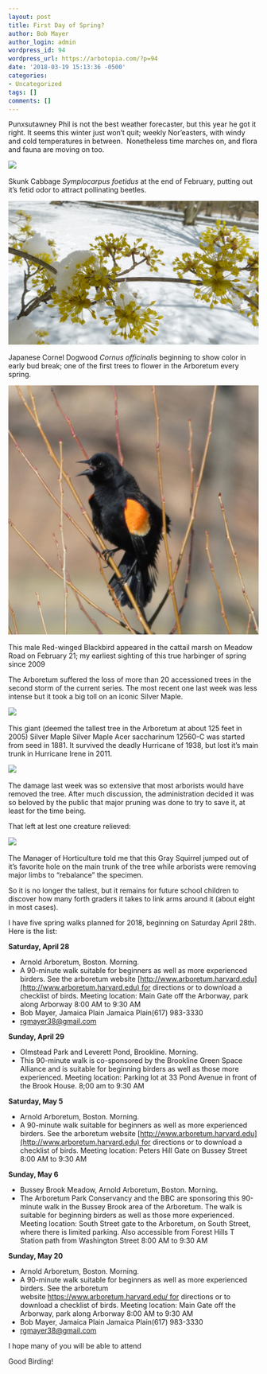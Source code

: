 ```yaml
---
layout: post
title: First Day of Spring?
author: Bob Mayer
author_login: admin
wordpress_id: 94
wordpress_url: https://arbotopia.com/?p=94
date: '2018-03-19 15:13:36 -0500'
categories:
- Uncategorized
tags: []
comments: []
---
```


Punxsutawney Phil is not the best weather forecaster, but this year he got it right. It seems this winter just won’t quit; weekly Nor’easters, with windy and cold temperatures in between.  Nonetheless time marches on, and flora and fauna are moving on too.

![](/images/2018/11/P1010610.jpg)

Skunk Cabbage _Symplocarpus foetidus_ at the end of February, putting out it’s fetid odor to attract pollinating beetles.

![](/images/2018/11/P1120215.jpg)

Japanese Cornel Dogwood _Cornus officinalis_ beginning to show color in early bud break; one of the first trees to flower in the Arboretum every spring.

![](/images/2018/11/P1010595.jpg)

This male Red-winged Blackbird appeared in the cattail marsh on Meadow Road on February 21; my earliest sighting of this true harbinger of spring since 2009

The Arboretum suffered the loss of more than 20 accessioned trees in the second storm of the current series. The most recent one last week was less intense but it took a big toll on an iconic Silver Maple.

![](/images/2018/11/P1010668.jpg)

This giant (deemed the tallest tree in the Arboretum at about 125 feet in 2005) Silver Maple Silver Maple Acer saccharinum 12560-C was started from seed in 1881. It survived the deadly Hurricane of 1938, but lost it’s main trunk in Hurricane Irene in 2011.

![](/images/2018/11/P1010657.jpg)

The damage last week was so extensive that most arborists would have removed the tree. After much discussion, the administration decided it was so beloved by the public that major pruning was done to try to save it, at least for the time being.

That left at lest one creature relieved:

![](/images/2018/11/P1010663.jpg)

The Manager of Horticulture told me that this Gray Squirrel jumped out of it’s favorite hole on the main trunk of the tree while arborists were removing major limbs to “rebalance” the specimen.

So it is no longer the tallest, but it remains for future school children to discover how many forth graders it takes to link arms around it (about eight in most cases).

I have five spring walks planned for 2018, beginning on Saturday April 28th. Here is the list:

**Saturday, April 28**
*   Arnold Arboretum, Boston. Morning.
*   A 90-minute walk suitable for beginners as well as more experienced birders. See the arboretum website [http://www.arboretum.harvard.edu](http://www.arboretum.harvard.edu) for directions or to download a checklist of birds. Meeting location: Main Gate off the Arborway, park along Arborway 8:00 AM to 9:30 AM
*   Bob Mayer, Jamaica Plain Jamaica Plain(617) 983-3330
*   rgmayer38@gmail.com

**Sunday, April 29**
*   Olmstead Park and Leverett Pond, Brookline. Morning.
*   This 90-minute walk is co-sponsored by the Brookline Green Space Alliance and is suitable for beginning birders as well as those more experienced. Meeting location: Parking lot at 33 Pond Avenue in front of the Brook House. 8;00 am to 9:30 AM

**Saturday, May 5**
*   Arnold Arboretum, Boston. Morning.
*   A 90-minute walk suitable for beginners as well as more experienced birders. See the arboretum website [http://www.arboretum.harvard.edu](http://www.arboretum.harvard.edu) for directions or to download a checklist of birds. Meeting location: Peters Hill Gate on Bussey Street 8:00 AM to 9:30 AM

**Sunday, May 6**
*   Bussey Brook Meadow, Arnold Arboretum, Boston. Morning.
*   The Arboretum Park Conservancy and the BBC are sponsoring this 90-minute walk in the Bussey Brook area of the Arboretum. The walk is suitable for beginning birders as well as those more experienced. Meeting location: South Street gate to the Arboretum, on South Street, where there is limited parking. Also accessible from Forest Hills T Station path from Washington Street 8:00 AM to 9:30 AM

**Sunday, May 20**
*   Arnold Arboretum, Boston. Morning.
*   A 90-minute walk suitable for beginners as well as more experienced birders. See the arboretum website https://www.arboretum.harvard.edu/ for directions or to download a checklist of birds. Meeting location: Main Gate off the Arborway, park along Arborway 8:00 AM to 9:30 AM
*   Bob Mayer, Jamaica Plain Jamaica Plain(617) 983-3330
*   rgmayer38@gmail.com

I hope many of you will be able to attend

Good Birding!
